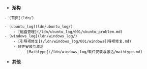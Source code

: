 <!-- docs/_sidebar.md -->
- **渐构**
<!-- 首页介绍 -->
    - [首页](ldn/)
<!-- 项目1介绍 -->
<!-- 相对路径默认读取README.md -->
    - [ubuntu_log](ldn/ubuntu_log/)  
        - [磁盘管理](/ldn/ubuntu_log/001/ubuntu_problem.md)
    - [windows_log](ldn/windows_log/)
        - [引导项修复](/ldn/windows_log/001/windows引导项修复.md)
        - 软件安装与激活
            - [Mathtype](/ldn/windows_log/软件安装与激活/mathtype.md)

- **其他**
